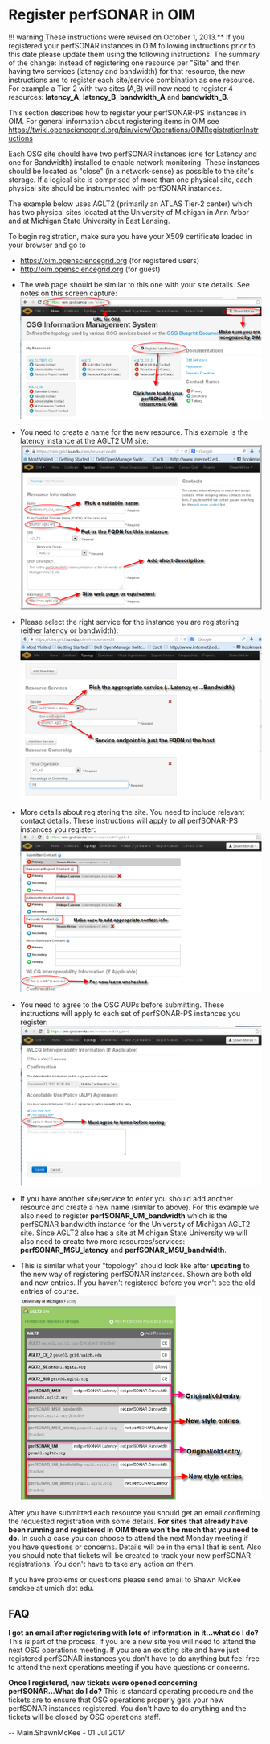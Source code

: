 <span class="twiki-macro LINKCSS"></span>

<span class="twiki-macro SPACEOUT">Register perfSONAR in OIM</span>
====================================================================


<span class="twiki-macro STARTINCLUDE"></span>

!!! warning
	These instructions were revised on October 1, 2013.** If you registered your perfSONAR instances in OIM following instructions prior to this date please update them using the following instructions. The summary of the change: Instead of registering one resource per "Site" and then having two services (latency and bandwidth) for that resource, the new instructions are to register each site/service combination as one resource. For example a Tier-2 with two sites (A,B) will now need to register 4 resources: **latency\_A**, **latency\_B**, **bandwidth\_A** and **bandwidth\_B**. 


This section describes how to register your perfSONAR-PS instances in OIM. For general information about registering items in OIM see <https://twiki.opensciencegrid.org/bin/view/Operations/OIMRegistrationInstructions>

Each OSG site should have two perfSONAR instances (one for Latency and one for Bandwidth) installed to enable network monitoring. These instances should be located as "close" (in a network-sense) as possible to the site's storage. If a logical site is comprised of more than one physical site, each physical site should be instrumented with perfSONAR instances.

The example below uses AGLT2 (primarily an ATLAS Tier-2 center) which has two physical sites located at the University of Michigan in Ann Arbor and at Michigan State University in East Lansing.

To begin registration, make sure you have your X509 certificate loaded in your browser and go to

-   <https://oim.opensciencegrid.org> (for registered users)
-   <http://oim.opensciencegrid.org> (for guest)

<!-- -->

-   The web page should be similar to this one with your site details. See notes on this screen capture: <br /> ![Screenshot1](../img/OIM_perfSONAR_reg_1.png)

<!-- -->

-   You need to create a name for the new resource. This example is the latency instance at the AGLT2 UM site: <br /> ![Screenshot2](../img/OSG-ps-register-latency.png)

<!-- -->

-   Please select the right service for the instance you are registering (either latency or bandwidth): <br /> ![Screenshot3](../img/OSG-ps-register-latency-service.png)

<!-- -->

-   More details about registering the site. You need to include relevant contact details. These instructions will apply to all perfSONAR-PS instances you register: <br /> ![Screenshot4](../img/OIM_perfSONAR_reg_4b.png)

<!-- -->

-   You need to agree to the OSG AUPs before submitting. These instructions will apply to each set of perfSONAR-PS instances you register: <br /> ![Screenshot5](../img/OIM_perfSONAR_reg_4c.png)

<!-- -->

-   If you have another site/service to enter you should add another resource and create a new name (similar to above). For this example we also need to register **perfSONAR\_UM\_bandwidth** which is the perfSONAR bandwidth instance for the University of Michigan AGLT2 site. Since AGLT2 also has a site at Michigan State University we will also need to create two more resources/services: **perfSONAR\_MSU\_latency** and **perfSONAR\_MSU\_bandwidth**. <br />

<!-- -->

-   This is similar what your "topology" should look like after **updating** to the new way of registering perfSONAR instances. Shown are both old and new entries. If you haven't registered before you won't see the old entries of course. <br /> ![Screenshot5](../img/OSG-ps-register-topology.png)

After you have submitted each resource you should get an email confirming the requested registration with some details. **For sites that already have been running and registered in OIM there won't be much that you need to do.** In such a case you can choose to attend the next Monday meeting if you have questions or concerns. Details will be in the email that is sent. Also you should note that tickets will be created to track your new perfSONAR registrations. You don't have to take any action on them.

If you have problems or questions please send email to Shawn McKee smckee at umich dot edu.

FAQ
---

**I got an email after registering with lots of information in it...what do I do?** This is part of the process. If you are a new site you will need to attend the next OSG operations meeting. If you are an existing site and have just registered perfSONAR instances you don't have to do anything but feel free to attend the next operations meeting if you have questions or concerns.

**Once I registered, new tickets were opened concerning perfSONAR...What do I do?** This is standard operating procedure and the tickets are to ensure that OSG operations properly gets your new perfSONAR instances registered. You don't have to do anything and the tickets will be closed by OSG operations staff.

<span class="twiki-macro STOPINCLUDE"></span>

<span class="twiki-macro BOTTOMMATTER"></span>

-- Main.ShawnMcKee - 01 Jul 2017

